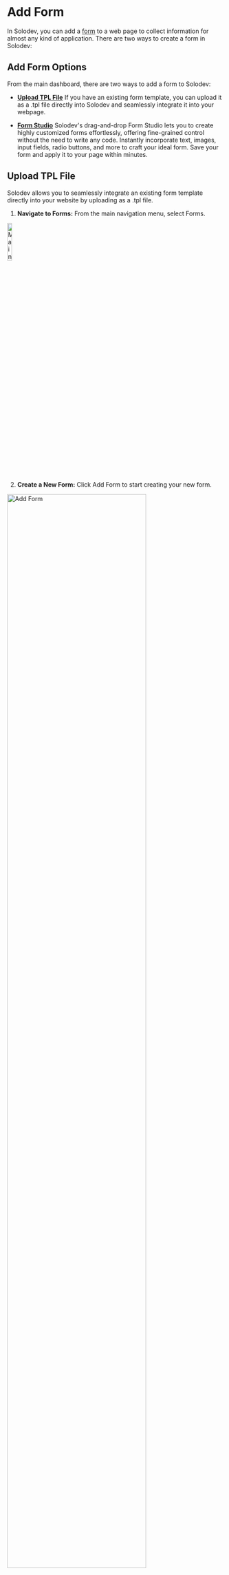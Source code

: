 # Add Form

In Solodev, you can add a <a href="/workspace/forms/">form</a> to a web page to collect information for almost any kind of application. There are two ways to create a form in Solodev:

## Add Form Options

From the main dashboard, there are two ways to add a form to Solodev:

* **<a href="/workspace/forms/add-form/#upload-tpl-file">Upload TPL File</a>**
If you have an existing form template, you can upload it as a .tpl file directly into Solodev and seamlessly integrate it into your webpage.

*	**<a href="/workspace/forms/add-form/#form-studio">Form Studio</a>**
Solodev's drag-and-drop Form Studio lets you to create highly customized forms effortlessly, offering fine-grained control without the need to write any code. Instantly incorporate text, images, input fields, radio buttons, and more to craft your ideal form. Save your form and apply it to your page within minutes.

<!-- * **<a href="/workspace/forms/add-form/#add-html-code">Add HTML Code</a>**
If you're more comfortable with raw HTML, you have the option to create your own custom form using HTML code and then upload it to Solodev. -->

## Upload TPL File 

Solodev allows you to seamlessly integrate an existing form template directly into your website by uploading as a .tpl file.

1. **Navigate to Forms:** From the main navigation menu, select Forms.

<p><img src="/static/images/workspace/form/forms-main-nav.jpg" alt="Main navigation with Forms link highlighted" style="width: 15%;"></p>

2. **Create a New Form:** Click Add Form to start creating your new form.

<p><img src="/static/images/workspace/form/add-form.jpg" alt="Add Form" style="width: 80%;"></p>

3. **Name Your Form:** Enter a descriptive name to easily identify your form.

<p><img src="/static/images/workspace/form/add-form-name.jpg" alt="Name form field" style="width: 70%;"></p>

4. **Upload Your Template:** Click the Upload button under the Template section.

<p><img src="/static/images/workspace/form/add-form-template.jpg" alt="Add form template button" style="width: 70%;"></p>

5. **Add the HTML Form File:** Select and upload your .tpl file containing the HTML form.

!!!Note:
You can use the following Bootstrap form:

```js
<div class="my-4">
  <div class="row">
    <div class="col-md-6 mb-3">
      <label for="name">Name <span class="text-red">*</span></label> 
      <input class="form-control required" id="name" name="name" type="text">
    </div>
    <div class="col-md-6 mb-3">
      <label for="email">Email <span class="text-red">*</span></label> 
      <input class="form-control required" id="email" name="email" type="email">
    </div>
  </div>
  
  <div class="row">
    <div class="col-md-6 mb-3">
      <label for="company">Company <span class="text-red">*</span></label> 
      <input class="form-control required" id="company" name="company" type="text">
    </div>
    <div class="col-md-6 mb-3">
      <label for="phone">Phone <span class="text-red">*</span></label> 
      <input class="form-control required" id="phone" name="phone" type="tel">
    </div>
  </div>

  <div class="mb-3">
    <label for="message">Message <span class="text-red">*</span></label>
    <textarea class="form-control" id="message" name="message"></textarea>
  </div>
</div>

<input class="btn btn-primary" type="submit" value="Send">
```
!!!

6. **Save Your Form:** Click Save to finalize and store your new form.

### Add the form to your page

Once your form is created, follow these steps to add it to your STML page.

1. **Access the Filesystem:** From the main navigation menu, select Filesystem.

2. **Locate the STML Page:** Navigate to the STML file where you want to embed the form.

3. **Find Your Form:** With the stml opened, navigate to the form from the navigation menu.

4. **Insert the Form:** Select the dynamic div in the STML, then insert your form.

5. **Select  the Form:** With the dynamic div active, click on the form to confirm the insertion.

6. **Publish Your Changes:** Click Publish to save and apply your updates.

## Form Studio

<p><img src="/static/images/form-main.png" alt="form main image" style="width: 100%; display: block"></p>

Use the built-in drag-and-drop WYSIWYG editor that allows you to create custom forms without any coding knowledge. It provides variety of features to help you create a professional-looking form, including:

**Layout**

Left toolbar | Description | Right toolbar options
:--- | --- | ---
Container | Provides a controllable container to <br> position and pad objects like text, images,<br> and input fields | • Fluid: allows container to stretch to full browser width <br> • Non-Fluid: constrains container based on specific width<br> • Link settings: add a URL, email, or phone link.<br> • Set form to open in a new tab<br> • Full control of appearance
Columns | Allows you to organize your form content <br> into pre-defined columns | • Column settings: set the number of columns and padding <br> • Link settings: add a URL, email, or phone link<br> • Set form to open in a new tab<br> • Full control of appearance

**Content**

Left toolbar | Description | Right toolbar options
:--- | --- | ---
Header | Provides a text header to your form. | • Header settings: set the H1 or other hierarchal status of your text <br> • Link settings: add a URL, email, or phone link <br> • Set form to open in a new tab <br> • Full control of appearance
Paragraph | Insert a paragraph block of text in your form. | • Full flexibility of appearance.
Image |  Add a custom image to your form. | • Fluid: allows image to stretch to the full browser width <br> • Non-Fluid: constrains image based on specific dimensions<br> • Image properties: adjust shape, width, and height. <br> • ALT text: add data for accessibility <br> • Link settings: add a URL, email, or phone link <br> • Full control of appearance

**Forms**

Left toolbar | Description | Right toolbar options
:--- | --- | ---
Input | Add fields for input data such as name, email, phone number, etc. | • Add custom label, name, ID, and placeholder <br> • Input types: text, number, password, email, search, URL, or phone <br> • Full control of appearance
File | Enables a user to upload a file such as a document, PDF, etc. | • ID and name <br> • Button properties: adjust text and color
Text Area | Include a field for long-form text. | • Specify label, name, ID, placeholder, and helper text.
Checkbox | Create pre-defined options with corresponding checkboxes. | • Adjust label, name, and ID. <br> • Button properties: adjust text and color
Select | Add a picker with a dropdown menu of options. |• Add custom menu list text <br> • Select settings for helper text, placeholder, label, name, and ID.
Radio Button | Create pre-defined options with corresponding radio buttons. | • Adjust label, name, and ID.
Form Button | Add a custom button to submit your form. | • Link settings: add a URL, email, or phone link <br> • Button properties: adjust text, size, style, and color.